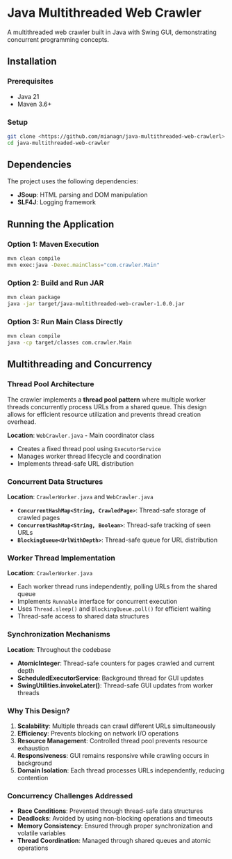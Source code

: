 # Java Multithreaded Web Crawler

A multithreaded web crawler built in Java with Swing GUI, demonstrating concurrent programming concepts.

## Installation

### Prerequisites
- Java 21
- Maven 3.6+

### Setup
```bash
git clone <https://github.com/mianagn/java-multithreaded-web-crawlerl>
cd java-multithreaded-web-crawler
```

## Dependencies

The project uses the following dependencies:
- **JSoup**: HTML parsing and DOM manipulation
- **SLF4J**: Logging framework


## Running the Application

### Option 1: Maven Execution
```bash
mvn clean compile
mvn exec:java -Dexec.mainClass="com.crawler.Main"
```

### Option 2: Build and Run JAR
```bash
mvn clean package
java -jar target/java-multithreaded-web-crawler-1.0.0.jar
```

### Option 3: Run Main Class Directly
```bash
mvn clean compile
java -cp target/classes com.crawler.Main
```

## Multithreading and Concurrency

### Thread Pool Architecture
The crawler implements a **thread pool pattern** where multiple worker threads concurrently process URLs from a shared queue. This design allows for efficient resource utilization and prevents thread creation overhead.

**Location**: `WebCrawler.java` - Main coordinator class
- Creates a fixed thread pool using `ExecutorService`
- Manages worker thread lifecycle and coordination
- Implements thread-safe URL distribution

### Concurrent Data Structures
**Location**: `CrawlerWorker.java` and `WebCrawler.java`
- **`ConcurrentHashMap<String, CrawledPage>`**: Thread-safe storage of crawled pages
- **`ConcurrentHashMap<String, Boolean>`**: Thread-safe tracking of seen URLs
- **`BlockingQueue<UrlWithDepth>`**: Thread-safe queue for URL distribution

### Worker Thread Implementation
**Location**: `CrawlerWorker.java`
- Each worker thread runs independently, polling URLs from the shared queue
- Implements `Runnable` interface for concurrent execution
- Uses `Thread.sleep()` and `BlockingQueue.poll()` for efficient waiting
- Thread-safe access to shared data structures

### Synchronization Mechanisms
**Location**: Throughout the codebase
- **AtomicInteger**: Thread-safe counters for pages crawled and current depth
- **ScheduledExecutorService**: Background thread for GUI updates
- **SwingUtilities.invokeLater()**: Thread-safe GUI updates from worker threads

### Why This Design?
1. **Scalability**: Multiple threads can crawl different URLs simultaneously
2. **Efficiency**: Prevents blocking on network I/O operations
3. **Resource Management**: Controlled thread pool prevents resource exhaustion
4. **Responsiveness**: GUI remains responsive while crawling occurs in background
5. **Domain Isolation**: Each thread processes URLs independently, reducing contention

### Concurrency Challenges Addressed
- **Race Conditions**: Prevented through thread-safe data structures
- **Deadlocks**: Avoided by using non-blocking operations and timeouts
- **Memory Consistency**: Ensured through proper synchronization and volatile variables
- **Thread Coordination**: Managed through shared queues and atomic operations
